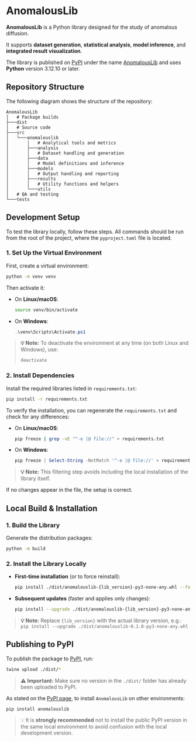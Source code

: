 # AnomalousLib

**AnomalousLib** is a Python library designed for the study of anomalous diffusion.

It supports **dataset generation**, **statistical analysis**, **model inference**, and **integrated result visualization**.

The library is published on [PyPI](https://pypi.org/) under the name [AnomalousLib](https://pypi.org/project/AnomalousLib/) and uses **Python** version 3.12.10 or later.

## Repository Structure
The following diagram shows the structure of the repository:
```nginx
AnomalousLib
│   # Package builds
├───dist
│   # Source code
├───src
│   └───anomalouslib
│       │   # Analytical tools and metrics
│       ├───analysis
│       │   # Dataset handling and generation
│       ├───data
│       │   # Model definitions and inference
│       ├───models
│       │   # Output handling and reporting
│       ├───results
│       │   # Utility functions and helpers
│       └───utils
│   # QA and testing
└───tests
```

## Development Setup
To test the library locally, follow these steps. All commands should be run from the root of the project, where the ```pyproject.toml``` file is located.

### 1. Set Up the Virtual Environment
First, create a virtual environment:
```bash
python -m venv venv
```
Then activate it:
- On **Linux/macOS**:
    ```bash
    source venv/bin/activate
    ```
- On **Windows**:
    ```powershell
    .\venv\Scripts\Activate.ps1
    ```
> **💡 Note:** To deactivate the environment at any time (on both Linux and Windows), use:
> ```bash
> deactivate
> ```

### 2. Install Dependencies
Install the required libraries listed in ```requirements.txt```:
```bash
pip install -r requirements.txt
```
To verify the installation, you can regenerate the ```requirements.txt``` and check for any differences:
- On **Linux/macOS**:
    ```bash
    pip freeze | grep -vE "^-e |@ file://" > requirements.txt
    ```
- On **Windows**:
    ```powershell
    pip freeze | Select-String -NotMatch '^-e |@ file://' > requirements.txt
    ```
> **💡 Note:** This filtering step avoids including the local installation of the library itself.

If no changes appear in the file, the setup is correct.

## Local Build & Installation
### 1. Build the Library
Generate the distribution packages:
```bash
python -m build
```
### 2. Install the Library Locally
- **First-time installation** (or to force reinstall):
    ```bash
    pip install ./dist/anomalouslib-{lib_version}-py3-none-any.whl --force-reinstall
    ```
- **Subsequent updates** (faster and applies only changes):
    ```bash
    pip install --upgrade ./dist/anomalouslib-{lib_version}-py3-none-any.whl
    ```
> **💡 Note:** Replace  ```{lib_version}``` with the actual library version, e.g.: ```pip install --upgrade ./dist/anomalouslib-0.1.0-py3-none-any.whl```

## Publishing to PyPI
To publish the package to [PyPI](https://pypi.org/project/AnomalousLib/), run:
```bash
twine upload ./dist/*
```

> **⚠️ Important:** Make sure no version in the ```./dist/``` folder has already been uploaded to PyPI.


As stated on the [PyPI page](https://pypi.org/project/AnomalousLib/), to install ```AnomalousLib``` on other environments:
```bash
pip install anomalouslib
```

> 💡 It is **strongly recommended** not to install the public PyPI version in the same local environment to avoid confusion with the local development version.
